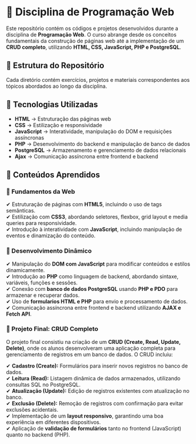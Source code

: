 # 📌 Disciplina de Programação Web  

Este repositório contém os códigos e projetos desenvolvidos durante a disciplina de **Programação Web**. O curso abrange desde os conceitos fundamentais da construção de páginas web até a implementação de um **CRUD completo**, utilizando **HTML, CSS, JavaScript, PHP e PostgreSQL**.  

## 📂 Estrutura do Repositório  

Cada diretório contém exercícios, projetos e materiais correspondentes aos tópicos abordados ao longo da disciplina.  

## 🚀 Tecnologias Utilizadas  

- **HTML** → Estruturação das páginas web  
- **CSS** → Estilização e responsividade  
- **JavaScript** → Interatividade, manipulação do DOM e requisições assíncronas  
- **PHP** → Desenvolvimento do backend e manipulação de banco de dados  
- **PostgreSQL** → Armazenamento e gerenciamento de dados relacionais  
- **Ajax** → Comunicação assíncrona entre frontend e backend  

## 📌 Conteúdos Aprendidos  

### 🔹 Fundamentos da Web  
✔ Estruturação de páginas com **HTML5**, incluindo o uso de tags semânticas.  
✔ Estilização com **CSS3**, abordando seletores, flexbox, grid layout e media queries para responsividade.  
✔ Introdução à interatividade com **JavaScript**, incluindo manipulação de eventos e dinamização do conteúdo.  

### 🔹 Desenvolvimento Dinâmico  
✔ Manipulação do **DOM com JavaScript** para modificar conteúdos e estilos dinamicamente.  
✔ Introdução ao **PHP** como linguagem de backend, abordando sintaxe, variáveis, funções e sessões.  
✔ Conexão com **banco de dados PostgreSQL** usando **PHP e PDO** para armazenar e recuperar dados.  
✔ Uso de **formularios HTML e PHP** para envio e processamento de dados.  
✔ Comunicação assíncrona entre frontend e backend utilizando **AJAX e Fetch API**.  

### 🔹 Projeto Final: CRUD Completo  
O projeto final consistiu na criação de um **CRUD (Create, Read, Update, Delete)**, onde os alunos desenvolveram uma aplicação completa para gerenciamento de registros em um banco de dados. O CRUD incluiu:  

✔ **Cadastro (Create):** Formulários para inserir novos registros no banco de dados.  
✔ **Leitura (Read):** Listagem dinâmica de dados armazenados, utilizando consultas SQL no PostgreSQL.  
✔ **Atualização (Update):** Edição de registros existentes com atualização no banco.  
✔ **Exclusão (Delete):** Remoção de registros com confirmação para evitar exclusões acidentais.  
✔ Implementação de um **layout responsivo**, garantindo uma boa experiência em diferentes dispositivos.  
✔ Aplicação de **validação de formulários** tanto no frontend (JavaScript) quanto no backend (PHP).  
